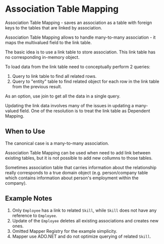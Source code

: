# Association Table Mapping

Association Table Mapping - saves an association as a table with foreign keys to the tables that are linked by association.

Association Table Mapping allows to handle many-to-many association - it maps the multivalued field to the link table.

The basic idea is to use a link table to store association. This link table has no corresponding in-memory object.

To load data from the link table need to conceptually perform 2 queries:

1. Query to link table to find all related rows.
1. Query to "entity" table to find related object for each row in the link table from the previous result.

As an option, use join to get all the data in a single query.

Updating the link data involves many of the issues in updating a many-valued field.
One of the resolution is to treat the link table as Dependent Mapping.

## When to Use

The canonical case is a many-to-many association.

Association Table Mapping can be used when need to add link between existing tables, but it is not possible to add new collumns to those tables.

Sometimes association table that carries information about the relationship really corresponds to a true domain object (e.g. person/company table which contains information about person's employment within the company).

## Example Notes

1. Only `Employee` has a link to related `Skill`, while `Skill` does not have any reference to `Employee`.
1. Update of the `Employee` deletes all existing associations and creates new ones.
1. Omitted Mapper Registry for the example simplicity.
1. Mapper use ADO.NET and do not optimize querying of related `Skill`.
